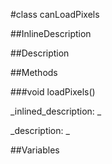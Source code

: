#class canLoadPixels


<!--
_visible: False_
_advanced: False_
_istemplated: False_
-->

##InlineDescription






##Description





##Methods



###void loadPixels()

<!--
_syntax: loadPixels()_
_name: loadPixels_
_returns: void_
_returns_description: _
_parameters: _
_access: public_
_version_started: 0.8.0_
_version_deprecated: _
_summary: _
_constant: False_
_static: False_
_visible: True_
_advanced: False_
-->

_inlined_description: _








_description: _







<!----------------------------------------------------------------------------->

##Variables



